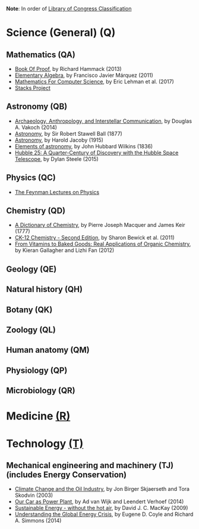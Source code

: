 **Note**: In order of [Library of Congress Classification](http://www.loc.gov/catdir/cpso/lcco/)

# Science (General) (Q)

## Mathematics (QA)
* [Book Of Proof](http://www.people.vcu.edu/~rhammack/BookOfProof), by Richard Hammack (2013)
* [Elementary Algebra](http://www.mathhands.com/046), by Francisco Javier Márquez (2011)
* [Mathematics For Computer Science](https://courses.csail.mit.edu/6.042/spring17/mcs.pdf), by Eric Lehman et al. (2017)
* [Stacks Project](http://stacks.math.columbia.edu/)


## Astronomy   (QB)
* [Archaeology, Anthropology, and Interstellar Communication](https://unglue.it/work/139785/), by Douglas A. Vakoch (2014)
* [Astronomy](https://unglue.it/work/81942/), by Sir Robert Stawell Ball (1877) 
* [Astronomy](https://unglue.it/work/81943/), by Harold Jacoby (1915)
* [Elements of astronomy](https://unglue.it/work/81958/), by John Hubbard Wilkins (1836)
* [Hubble 25: A Quarter-Century of Discovery with the Hubble Space Telescope](https://unglue.it/work/145858/), by Dylan Steele (2015)


## Physics (QC)
* [The Feynman Lectures on Physics](http://feynmanlectures.caltech.edu/)


## Chemistry   (QD)
* [A Dictionary of Chemistry](https://unglue.it/work/140195/), by Pierre Joseph Macquer and James Keir (1777)
* [CK-12 Chemistry - Second Edition](https://unglue.it/work/140345/), by Sharon Bewick et al. (2011)
* [From Vitamins to Baked Goods: Real Applications of Organic Chemistry](https://unglue.it/work/145870/), by Kieran Gallagher and Lizhi Fan (2012)


## Geology (QE)

## Natural history (QH)

## Botany (QK)

## Zoology (QL)

## Human anatomy (QM)

## Physiology (QP)

## Microbiology (QR)

# Medicine [(R)](http://www.loc.gov/aba/cataloging/classification/lcco/lcco_r.pdf)

# Technology [(T)](http://www.loc.gov/aba/cataloging/classification/lcco/lcco_t.pdf)

## Mechanical engineering and machinery (TJ) (includes Energy Conservation)
* [Climate Change and the Oil Industry](https://unglue.it/work/138838/), by Jon Birger Skjaerseth and Tora Skodvin (2003)
* [Our Car as Power Plant](https://unglue.it/work/129373/), by Ad van Wijk and Leendert Verhoef (2014) 
* [Sustainable Energy - without the hot air](https://unglue.it/work/140777/), by David J. C. MacKay (2009)
* [Understanding the Global Energy Crisis](https://unglue.it/work/136212/), by Eugene D. Coyle and Richard A. Simmons (2014)
